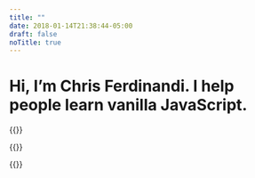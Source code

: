 ```yaml
---
title: ""
date: 2018-01-14T21:38:44-05:00
draft: false
noTitle: true
---
```


<h1 class="text-xlarge text-normal">Hi, I’m Chris Ferdinandi. I help people learn vanilla JavaScript.</h1>

{{<cta for="home">}}

{{<mailchimp intro="true">}}

{{<testimonial for="steveBogucki">}}